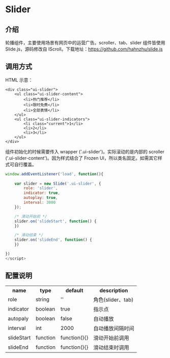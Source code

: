 # Slider

## 介绍

轮播组件，主要使用场景有网页中的运营广告。scroller、tab、slider 组件皆使用 Slide.js，源码修改自 IScroll。下载地址：https://github.com/hahnzhu/slide.js

## 调用方式

HTML 示意：
```
<div class="ui-slider">
	<ul class="ui-slider-content">
		<li>热门推荐</li>
        <li>限时免费</li>
        <li>全部表情</li>
    </ul>
    <ul class="ui-slider-indicators">
    	<li class="current">1</li>
    	<li>2</li>
    	<li>3</li>
    </ul>
</div>
```

组件初始化的时候需要传入 wrapper ('.ui-slider')。实际滚动的是内部的 scroller ('.ui-slider-content')。因为样式结合了 Frozen UI，所以类名固定。如需其它样式可自行覆盖。

```js
window.addEventListener('load', function(){
	
	var slider = new Slide('.ui-slider', {
		role: 'slider',
		indicator: true,
		autoplay: true,
		interval: 3000
	});

	/* 滑动开始前 */
	slider.on('slideStart', function() {
	})

	/* 滑动结束 */
	slider.on('slideEnd', function() {
	})

})
</script>
```


## 配置说明

<table>
	<tr>
		<th>name</th>
		<th>type</th>
		<th>default</th>
		<th>description</th>
	</tr>
	<tr>
		<td>role</td>
		<td>string</td>
		<td>''</td>
		<td>角色(slider、tab)</td>
	</tr>
	<tr>
		<td>indicator</td>
		<td>boolean</td>
		<td>true</td>
		<td>指示点</td>
	</tr>
	<tr>
		<td>autopaly</td>
		<td>boolean</td>
		<td>false</td>
		<td>自动播放</td>
	</tr>
	<tr>
		<td>interval</td>
		<td>int</td>
		<td>2000</td>
		<td>自动播放间隔时间</td>
	</tr>
	<tr>
		<td>slideStart</td>
		<td>function</td>
		<td>function(){}</td>
		<td>滑动开始前调用</td>
	</tr>
	<tr>
		<td>slideEnd</td>
		<td>function</td>
		<td>function(){}</td>
		<td>滑动结束时调用</td>
	</tr>
</table>


